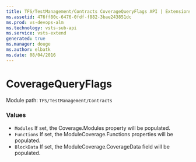 ```yaml
---
title: TFS/TestManagement/Contracts CoverageQueryFlags API | Extensions for Visual Studio Team Services
ms.assetid: 476ff80c-6476-0fdf-f882-3bae243851dc
ms.prod: vs-devops-alm
ms.technology: vsts-sub-api
ms.service: vsts-extend
generated: true
ms.manager: douge
ms.author: elbatk
ms.date: 08/04/2016
---
```


# CoverageQueryFlags

Module path: `TFS/TestManagement/Contracts`

### Values

* `Modules` If set, the Coverage.Modules property will be populated.
* `Functions` If set, the ModuleCoverage.Functions properties will be populated.
* `BlockData` If set, the ModuleCoverage.CoverageData field will be populated.
